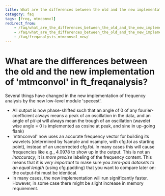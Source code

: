 ```yaml
---
title: What are the differences between the old and the new implementation of 'mtmconvol' in ft_freqanalysis?
category: faq
tags: [freq, mtmconvol]
redirect_from:
    - /faq/what_are_the_differences_between_the_old_and_the_new_implementation_of_mtmconvol_in_ft_freqanalysis/
    - /faq/what_are_the_differences_between_the_old_and_the_new_implementation_of_mtmconvol_in_ft_freqanalyis/
    - /faq/freqanalysis_mtmconvol_new/
---
```


# What are the differences between the old and the new implementation of 'mtmconvol' in ft_freqanalysis?

Several things have changed in the new implementation of frequency analysis by the new low-level module 'specest'.

- All output is now phase-shifted such that an angle of 0 of any fourier-coefficient always means a peak of an oscillation in the data, and an angle of pi/-pi will always mean the trough of an oscillation (wavelet wise angle = 0 is implemented as cosine at peak, and sine in up-going flank)
- 'mtmconvol' now uses an accurate frequency vector for building its wavelets (determined by fsample and nsample, with cfg.foi as starting point), instead of an uncorrected cfg.foi. In many cases this will cause frequencies like e.g., 4.0978 to show up in the output. This is not an _inaccuracy_, it is _more precise_ labeling of the frequency content. This means that it is _very important_ to make sure you _zero-pad datasets to an equal length_ (using cfg.padding) that you want to compare later on: the output-foi must be identical.
- In many cases, the new implementation will run significantly faster. However, in some case there might be slight increase in memory requirement.
